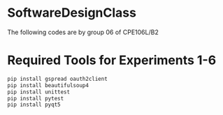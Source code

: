 # SoftwareDesignClass
The following codes are by group 06 of CPE106L/B2

# Required Tools for Experiments 1-6
```javascript
pip install gspread oauth2client
pip install beautifulsoup4
pip install unittest
pip install pytest
pip install pyqt5
```
